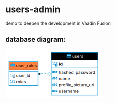 # users-admin

demo to deepen the development in Vaadin Fusion

## database diagram:

![users_admin_db database diagram](https://github.com/paolomococci/enterprise-workshop/blob/main/screenshots/users_admin_db.png)
